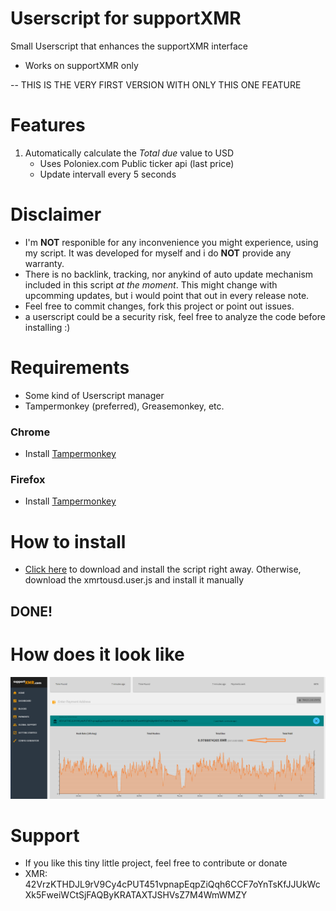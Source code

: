 # Userscript for supportXMR

Small Userscript that enhances the supportXMR interface

- Works on supportXMR only

-- THIS IS THE VERY FIRST VERSION WITH ONLY THIS ONE FEATURE

# Features
1. Automatically calculate the *Total due* value to USD
   - Uses Poloniex.com Public ticker api (last price)
   - Update intervall every 5 seconds


# Disclaimer
- I'm **NOT** responible for any inconvenience you might experience, using my script. It was developed for myself and i do **NOT** provide any warranty.
- There is no backlink, tracking, nor anykind of auto update mechanism included in this script *at the moment*. This might change with upcomming updates, but i would point that out in every release note.
- Feel free to commit changes, fork this project or point out issues.
- a userscript could be a security risk, feel free to analyze the code before installing :)


# Requirements
- Some kind of Userscript manager
- Tampermonkey (preferred), Greasemonkey, etc.

### Chrome
- Install [Tampermonkey](https://chrome.google.com/webstore/detail/tampermonkey/dhdgffkkebhmkfjojejmpbldmpobfkfo)

### Firefox
- Install [Tampermonkey](https://addons.mozilla.org/de/firefox/addon/tampermonkey/)


# How to install
- [Click here](https://github.com/KaiGrassnick/supportxmr-enhancement-userscript/raw/master/xmrtousd.user.js) to download and install the script right away. Otherwise, download the xmrtousd.user.js and install it manually

## DONE!


# How does it look like
![dashboard](https://github.com/KaiGrassnick/supportxmr-enhancement-userscript/raw/master/dashboard.png "Dashboard Screenshot")


# Support
- If you like this tiny little project, feel free to contribute or donate
- XMR: 42VrzKTHDJL9rV9Cy4cPUT451vpnapEqpZiQqh6CCF7oYnTsKfJJUkWcXk5FweiWCtSjFAQByKRATAXTJSHVsZ7M4WmWMZY
